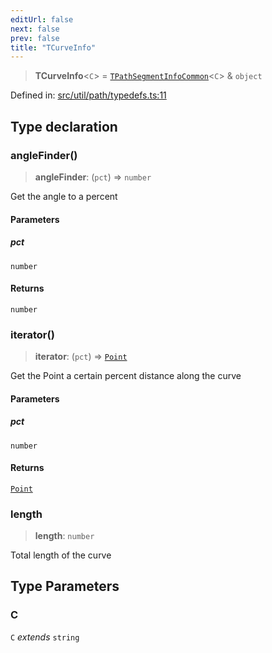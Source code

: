 ```yaml
---
editUrl: false
next: false
prev: false
title: "TCurveInfo"
---
```


> **TCurveInfo**\<`C`\> = [`TPathSegmentInfoCommon`](/api/type-aliases/tpathsegmentinfocommon/)\<`C`\> & `object`

Defined in: [src/util/path/typedefs.ts:11](https://github.com/fabricjs/fabric.js/blob/977f797255d8c56b5b68360b0d45bed33697d2e8/src/util/path/typedefs.ts#L11)

## Type declaration

### angleFinder()

> **angleFinder**: (`pct`) => `number`

Get the angle to a percent

#### Parameters

##### pct

`number`

#### Returns

`number`

### iterator()

> **iterator**: (`pct`) => [`Point`](/api/classes/point/)

Get the Point a certain percent distance along the curve

#### Parameters

##### pct

`number`

#### Returns

[`Point`](/api/classes/point/)

### length

> **length**: `number`

Total length of the curve

## Type Parameters

### C

`C` *extends* `string`
